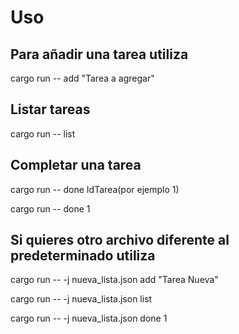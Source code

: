 # Uso

## Para añadir una tarea utiliza

cargo run -- add "Tarea a agregar"

## Listar tareas

cargo run -- list

## Completar una tarea

cargo run -- done IdTarea(por ejemplo 1)

cargo run -- done 1

## Si quieres otro archivo diferente al predeterminado utiliza

cargo run -- -j nueva_lista.json add "Tarea Nueva"

cargo run -- -j nueva_lista.json list

cargo run -- -j nueva_lista.json done 1

